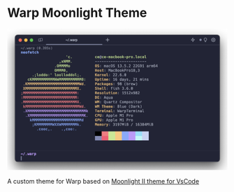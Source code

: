 # Warp Moonlight Theme

![Theme Preview](assets/moonlight-preview.png)

A custom theme for Warp based on [Moonlight II theme for VsCode](https://github.com/atomiks/moonlight-vscode-theme)
